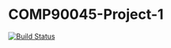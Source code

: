 # COMP90045-Project-1

[![Build Status](https://travis-ci.com/MarsXue/COMP90045-Project-1.svg?token=tmS9MXFM8qRhKKvbYpnD&branch=master)](https://travis-ci.com/MarsXue/COMP90045-Project-1)
